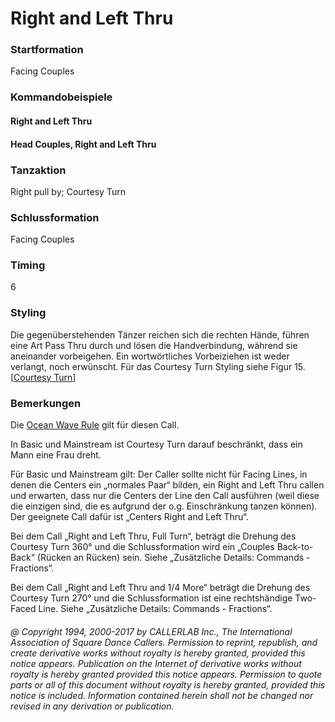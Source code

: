 
# Right and Left Thru

### Startformation

Facing Couples

### Kommandobeispiele

#### Right and Left Thru
#### Head Couples, Right and Left Thru

### Tanzaktion

Right pull by; Courtesy Turn

### Schlussformation

Facing Couples

### Timing

6

### Styling

Die gegenüberstehenden Tänzer reichen sich die rechten Hände, führen eine Art Pass Thru durch und lösen die Handverbindung, während sie aneinander vorbeigehen. Ein wortwörtliches Vorbeiziehen ist weder verlangt, noch erwünscht. Für das Courtesy Turn Styling siehe Figur 15.[[Courtesy Turn](courtesy_turn.md)]

### Bemerkungen
 
Die [Ocean Wave Rule](../b2/ocean_wave_rule.md) gilt für diesen Call.

In Basic und Mainstream ist Courtesy Turn darauf beschränkt, dass ein Mann eine Frau dreht.

Für Basic und Mainstream gilt: Der Caller sollte nicht für Facing Lines, in denen die Centers ein „normales Paar“ bilden, ein Right and Left Thru callen und erwarten, dass nur die Centers der Line den Call ausführen (weil diese die einzigen sind, die es aufgrund der o.g. Einschränkung tanzen können). Der geeignete Call dafür ist „Centers Right and Left Thru“.

Bei dem Call „Right and Left Thru, Full Turn“, beträgt die Drehung des Courtesy Turn 360° und die Schlussformation wird ein „Couples Back-to-Back“ (Rücken an Rücken) sein. Siehe „Zusätzliche Details: Commands - Fractions“.

Bei dem Call „Right and Left Thru and 1/4 More“ beträgt die Drehung des Courtesy Turn 270° und die Schlussformation ist eine rechtshändige Two-Faced Line. Siehe „Zusätzliche Details: Commands - Fractions“.

###### @ Copyright 1994, 2000-2017 by CALLERLAB Inc., The International Association of Square Dance Callers. Permission to reprint, republish, and create derivative works without royalty is hereby granted, provided this notice appears. Publication on the Internet of derivative works without royalty is hereby granted provided this notice appears. Permission to quote parts or all of this document without royalty is hereby granted, provided this notice is included. Information contained herein shall not be changed nor revised in any derivation or publication.
